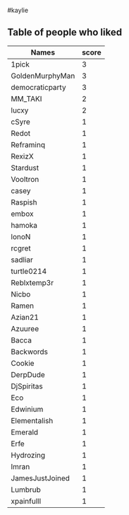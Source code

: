#kaylie
## Table of people who liked
Names | score
--- | ---
1pick | 3
GoldenMurphyMan | 3
democraticparty | 3
MM_TAKI | 2
lucxy | 2
cSyre | 1
Redot | 1
Reframinq | 1
RexizX | 1
Stardust | 1
Vooltron | 1
casey | 1
Raspish | 1
embox | 1
hamoka | 1
lonoN | 1
rcgret | 1
sadliar | 1
turtle0214 | 1
Reblxtemp3r | 1
Nicbo | 1
Ramen | 1
Azian21 | 1
Azuuree | 1
Bacca | 1
Backwords | 1
Cookie | 1
DerpDude | 1
DjSpiritas | 1
Eco | 1
Edwinium | 1
Elementalish | 1
Emerald | 1
Erfe | 1
Hydrozing | 1
Imran | 1
JamesJustJoined | 1
Lumbrub | 1
xpainfulll | 1
